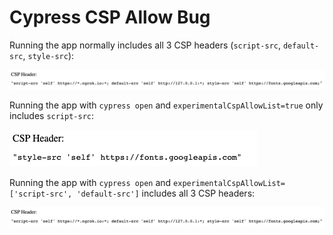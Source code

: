 # Cypress CSP Allow Bug

Running the app normally includes all 3 CSP headers (`script-src`, `default-src`, `style-src`):

![Expected](./img/csp-expected.png)

Running the app with `cypress open` and `experimentalCspAllowList=true` only includes `script-src`:

![Cypress](./img/csp-cypress.png)

Running the app with `cypress open` and `experimentalCspAllowList=['script-src', 'default-src']` includes all 3 CSP headers:

![Expected](./img/csp-expected.png)
